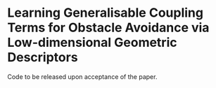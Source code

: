 # Learning Generalisable Coupling Terms for Obstacle Avoidance via Low-dimensional Geometric Descriptors
Code to be released upon acceptance of the paper.
